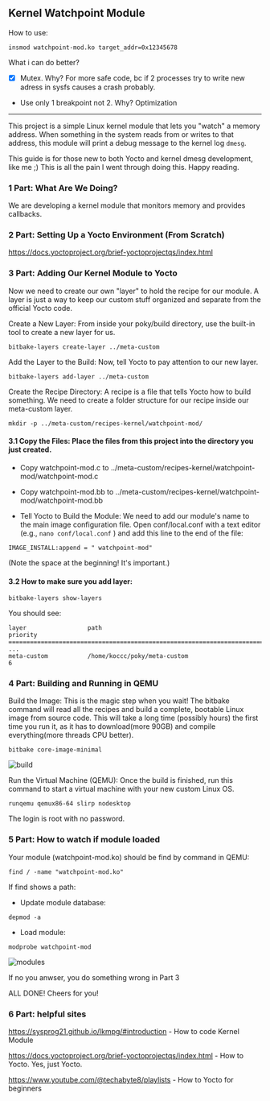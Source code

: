  ## Kernel Watchpoint Module
How to use:

```insmod watchpoint-mod.ko target_addr=0x12345678```

What i can do better? 

 - [x] Mutex. Why? For more safe code, bc if 2 processes try to write new adress in sysfs causes a crash probably.  
 * Use only 1 breakpoint not 2. Why? Optimization 

--- 
This project is a simple Linux kernel module that lets you "watch" a memory address. When something in the system reads from or writes to that address, this module will print a debug message to the kernel log 
``` dmesg ```.

This guide is for those new to both Yocto and kernel dmesg development, like me ;) 
This is all the pain I went through doing this. Happy reading.

### 1 Part: What Are We Doing?

We are developing a kernel module that monitors memory and provides callbacks.

### 2 Part: Setting Up a Yocto Environment (From Scratch)

https://docs.yoctoproject.org/brief-yoctoprojectqs/index.html

### 3 Part: Adding Our Kernel Module to Yocto

Now we need to create our own "layer" to hold the recipe for our module. A layer is just a way to keep our custom stuff organized and separate from the official Yocto code.

Create a New Layer: From inside your poky/build directory, use the built-in tool to create a new layer for us.

``` bitbake-layers create-layer ../meta-custom ```

Add the Layer to the Build: Now, tell Yocto to pay attention to our new layer.

```bitbake-layers add-layer ../meta-custom```

Create the Recipe Directory: A recipe is a file that tells Yocto how to build something. We need to create a folder structure for our recipe inside our meta-custom layer.

```mkdir -p ../meta-custom/recipes-kernel/watchpoint-mod/```

#### 3.1 Copy the Files: Place the files from this project into the directory you just created.

* Copy watchpoint-mod.c to ../meta-custom/recipes-kernel/watchpoint-mod/watchpoint-mod.c

* Copy watchpoint-mod.bb to ../meta-custom/recipes-kernel/watchpoint-mod/watchpoint-mod.bb

* Tell Yocto to Build the Module: We need to add our module's name to the main image configuration file. Open conf/local.conf with a text editor (e.g., ```nano conf/local.conf``` ) and add this line to the end of the file:

```IMAGE_INSTALL:append = " watchpoint-mod"```

(Note the space at the beginning! It's important.)

#### 3.2 How to make sure you add layer:

```bitbake-layers show-layers```

You should see:
```
layer                 path                                                                    priority
========================================================================================================
...
meta-custom           /home/koccc/poky/meta-custom                                            6 
```

### 4 Part: Building and Running in QEMU

Build the Image: This is the magic step when you wait! The bitbake command will read all the recipes and build a complete, bootable Linux image from source code. This will take a long time (possibly hours) the first time you run it, as it has to download(more 90GB) and compile everything(more threads CPU better).

```bitbake core-image-minimal```

![build](img/BuildCore.png)

Run the Virtual Machine (QEMU): Once the build is finished, run this command to start a virtual machine with your new custom Linux OS.

```runqemu qemux86-64 slirp nodesktop```

The login is root with no password.

### 5 Part: How to watch if module loaded

Your module (watchpoint-mod.ko) should be find by command in QEMU: 

```find / -name "watchpoint-mod.ko"```

If find shows a path:

* Update module database:

```depmod -a ```

* Load module:
 
```modprobe watchpoint-mod```

![module](img/InstalledModule.png)s

If no you anwser, you do something wrong in Part 3

ALL DONE! Cheers for you!

### 6 Part: helpful sites

https://sysprog21.github.io/lkmpg/#introduction - How to code Kernel Module

https://docs.yoctoproject.org/brief-yoctoprojectqs/index.html - How to Yocto. Yes, just Yocto.

https://www.youtube.com/@techabyte8/playlists - How to Yocto for beginners 